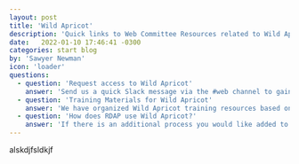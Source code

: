 ```yaml
---
layout: post
title: 'Wild Apricot'
description: 'Quick links to Web Committee Resources related to Wild Apricot.'
date:   2022-01-10 17:46:41 -0300
categories: start blog
by: 'Sawyer Newman'
icon: 'loader'
questions:
  - question: 'Request access to Wild Apricot'
    answer: 'Send us a quick Slack message via the #web channel to gain access.'
  - question: 'Training Materials for Wild Apricot'
    answer: 'We have organized Wild Apricot training resources based on which committee you are on.'
  - question: 'How does RDAP use Wild Apricot?'
    answer: 'If there is an additional process you would like added to our documentation, send the chairs an email.'
---
```



alskdjfsldkjf
